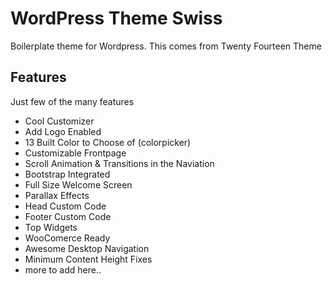 # WordPress Theme Swiss 
Boilerplate theme for Wordpress. This comes from Twenty Fourteen Theme

## Features
Just few of the many features
* Cool Customizer
* Add Logo Enabled
* 13 Built Color to Choose of (colorpicker)
* Customizable Frontpage
* Scroll Animation & Transitions in the Naviation
* Bootstrap Integrated
* Full Size Welcome Screen
* Parallax Effects
* Head Custom Code
* Footer Custom Code
* Top Widgets
* WooComerce Ready
* Awesome Desktop Navigation
* Minimum Content Height Fixes
* more to add here.. 




